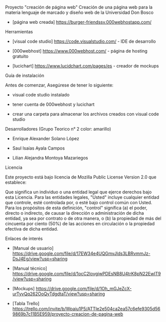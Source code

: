 Proyecto "creación de página web"
Creación de una página web para la materia lenguaje de marcado y diseño web de la Universidad Don Bosco

- [página web creada] https://burger-friendssv.000webhostapp.com/

Herramientas

- [visual code studio] https://code.visualstudio.com/ - IDE de desarrollo

- [000webhost] https://www.000webhost.com/ - página de hosting gratuito

- [lucichart] https://www.lucidchart.com/pages/es - creador de mockups

Guía de instalación

Antes de comenzar, Asegúrese de tener lo siguiente:

- visual code studio instalado

- tener cuenta de 000webhost y lucichart

- crear una carpeta para almacenar los archivos creados con visual code studio

Desarrolladores (Grupo Teorico n° 2 color: amarillo)

- Enrique Alexander Solano López

- Saul Isaías Ayala Campos

- Lilian Alejandra Montoya Mazariegos

Licencia

Este proyecto está bajo licencia de Mozilla Public License Version 2.0 que establece:

Que significa un individuo o una entidad legal que ejerce derechos bajo esta Licencia. Para las entidades legales, "Usted" incluye cualquier entidad que controle, esté controlada por, o esté bajo control común con Usted. Para los propósitos de esta definición, "control" significa (a) el poder, directo o indirecto, de causar la dirección o administración de dicha entidad, ya sea por contrato o de otra manera, o (b) la propiedad de más del cincuenta por ciento (50%) de las acciones en circulación o la propiedad efectiva de dicha entidad.

Enlaces de interés

- [Manual de usuario] https://drive.google.com/file/d/17EW34e4UQGmvJlds3LBRvmmJz-DsJ4Eg/view?usp=sharing

- [Manual técnico] https://drive.google.com/file/d/1ocC2lovgjwPDEsNB8U4trK8pN22EwIT9/view?usp=sharing

- [Mockups] https://drive.google.com/file/d/1Oh_mGJeZcX-urTyvQq262OoQyTdgdtaT/view?usp=sharing

- [Tabla Trello] https://trello.com/invite/b/Wpaiu1P5/ATTIe2e504ca2ea57c6efe9305d569869b7c11B5E959/proyecto-creacion-de-pagina-web
